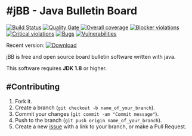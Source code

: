#jBB - Java Bulletin Board
=================================
[![Build Status](http://vps289371.ovh.net:8000/buildStatus/icon?job=jBB-build-feature_versions-maven-plugin_0.10.0_20171107)](http://vps289371.ovh.net:8000/job/jBB-build-feature_versions-maven-plugin_0.10.0_20171107/) 
[![Quality Gate](http://vps289371.ovh.net:9000/api/badges/gate?key=org.jbb:jbb-parent:0.10.0-versions-maven-plugin-SNAPSHOT)](http://vps289371.ovh.net:9000/dashboard?id=org.jbb%3Ajbb-parent%3A0.10.0-versions-maven-plugin-SNAPSHOT)
[![Overall coverage](http://vps289371.ovh.net:9000/api/badges/measure?key=org.jbb:jbb-parent:0.10.0-versions-maven-plugin-SNAPSHOT&metric=coverage&blinking=true)](http://vps289371.ovh.net:9000/dashboard?id=org.jbb%3Ajbb-parent%3A0.10.0-versions-maven-plugin-SNAPSHOT) 
[![Blocker violations](http://vps289371.ovh.net:9000/api/badges/measure?key=org.jbb:jbb-parent:0.10.0-versions-maven-plugin-SNAPSHOT&metric=blocker_violations&blinking=true)](http://vps289371.ovh.net:9000/dashboard?id=org.jbb%3Ajbb-parent%3A0.10.0-versions-maven-plugin-SNAPSHOT) 
[![Critical violations](http://vps289371.ovh.net:9000/api/badges/measure?key=org.jbb:jbb-parent:0.10.0-versions-maven-plugin-SNAPSHOT&metric=critical_violations&blinking=true)](http://vps289371.ovh.net:9000/dashboard?id=org.jbb%3Ajbb-parent%3A0.10.0-versions-maven-plugin-SNAPSHOT) 
[![Bugs](http://vps289371.ovh.net:9000/api/badges/measure?key=org.jbb:jbb-parent:0.10.0-versions-maven-plugin-SNAPSHOT&metric=bugs&blinking=true)](http://vps289371.ovh.net:9000/dashboard?id=org.jbb%3Ajbb-parent%3A0.10.0-versions-maven-plugin-SNAPSHOT) 
[![Vulnerabilities](http://vps289371.ovh.net:9000/api/badges/measure?key=org.jbb:jbb-parent:0.10.0-versions-maven-plugin-SNAPSHOT&metric=vulnerabilities&blinking=true)](http://vps289371.ovh.net:9000/dashboard?id=org.jbb%3Ajbb-parent%3A0.10.0-versions-maven-plugin-SNAPSHOT)

Recent version: [ ![Download](https://api.bintray.com/packages/project-jbb/jbb-releases/jBB/images/download.svg) ](https://bintray.com/project-jbb/jbb-releases/jBB/_latestVersion)

jBB is free and open source board bulletin software written with java.


This software requires **JDK 1.8** or higher.

#Contributing
------------

1. Fork it.
2. Create a branch (`git checkout -b name_of_your_branch`).
3. Commit your changes (`git commit -am "Commit message"`).
4. Push to the branch (`git push origin name_of_your_branch`).
5. Create a new [issue](https://github.com/jbb-project/jbb/issues/new) with a link to your branch, or make a Pull Request.
